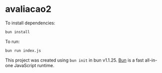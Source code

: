 # avaliacao2

To install dependencies:

```bash
bun install
```

To run:

```bash
bun run index.js
```

This project was created using `bun init` in bun v1.1.25. [Bun](https://bun.sh) is a fast all-in-one JavaScript runtime.
